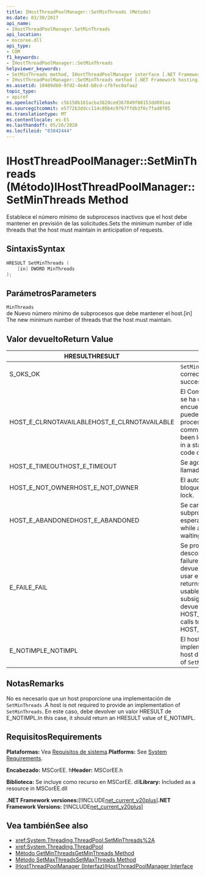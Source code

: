 ```yaml
---
title: IHostThreadPoolManager::SetMinThreads (Método)
ms.date: 03/30/2017
api_name:
- IHostThreadPoolManager.SetMinThreads
api_location:
- mscoree.dll
api_type:
- COM
f1_keywords:
- IHostThreadPoolManager::SetMinThreads
helpviewer_keywords:
- SetMinThreads method, IHostThreadPoolManager interface [.NET Framework hosting]
- IHostThreadPoolManager::SetMinThreads method [.NET Framework hosting]
ms.assetid: 10409db9-9fd2-4e4d-b8cd-cf6fec0afaa2
topic_type:
- apiref
ms.openlocfilehash: c5b150b161acba3820ced367049f08153dd091aa
ms.sourcegitcommit: e5772b3ddcc114c80b4c9767ffdb3f6c7fad8f05
ms.translationtype: MT
ms.contentlocale: es-ES
ms.lasthandoff: 05/26/2020
ms.locfileid: "83842444"
---
```

# <a name="ihostthreadpoolmanagersetminthreads-method"></a><span data-ttu-id="c996e-102">IHostThreadPoolManager::SetMinThreads (Método)</span><span class="sxs-lookup"><span data-stu-id="c996e-102">IHostThreadPoolManager::SetMinThreads Method</span></span>
<span data-ttu-id="c996e-103">Establece el número mínimo de subprocesos inactivos que el host debe mantener en previsión de las solicitudes.</span><span class="sxs-lookup"><span data-stu-id="c996e-103">Sets the minimum number of idle threads that the host must maintain in anticipation of requests.</span></span>  
  
## <a name="syntax"></a><span data-ttu-id="c996e-104">Sintaxis</span><span class="sxs-lookup"><span data-stu-id="c996e-104">Syntax</span></span>  
  
```cpp  
HRESULT SetMinThreads (  
    [in] DWORD MinThreads  
);  
```  
  
## <a name="parameters"></a><span data-ttu-id="c996e-105">Parámetros</span><span class="sxs-lookup"><span data-stu-id="c996e-105">Parameters</span></span>  
 `MinThreads`  
 <span data-ttu-id="c996e-106">de Nuevo número mínimo de subprocesos que debe mantener el host.</span><span class="sxs-lookup"><span data-stu-id="c996e-106">[in] The new minimum number of threads that the host must maintain.</span></span>  
  
## <a name="return-value"></a><span data-ttu-id="c996e-107">Valor devuelto</span><span class="sxs-lookup"><span data-stu-id="c996e-107">Return Value</span></span>  
  
|<span data-ttu-id="c996e-108">HRESULT</span><span class="sxs-lookup"><span data-stu-id="c996e-108">HRESULT</span></span>|<span data-ttu-id="c996e-109">Descripción</span><span class="sxs-lookup"><span data-stu-id="c996e-109">Description</span></span>|  
|-------------|-----------------|  
|<span data-ttu-id="c996e-110">S_OK</span><span class="sxs-lookup"><span data-stu-id="c996e-110">S_OK</span></span>|<span data-ttu-id="c996e-111">`SetMinThreads`se devolvió correctamente.</span><span class="sxs-lookup"><span data-stu-id="c996e-111">`SetMinThreads` returned successfully.</span></span>|  
|<span data-ttu-id="c996e-112">HOST_E_CLRNOTAVAILABLE</span><span class="sxs-lookup"><span data-stu-id="c996e-112">HOST_E_CLRNOTAVAILABLE</span></span>|<span data-ttu-id="c996e-113">El Common Language Runtime (CLR) no se ha cargado en un proceso o el CLR se encuentra en un estado en el que no puede ejecutar código administrado ni procesar la llamada correctamente.</span><span class="sxs-lookup"><span data-stu-id="c996e-113">The common language runtime (CLR) has not been loaded into a process, or the CLR is in a state in which it cannot run managed code or process the call successfully.</span></span>|  
|<span data-ttu-id="c996e-114">HOST_E_TIMEOUT</span><span class="sxs-lookup"><span data-stu-id="c996e-114">HOST_E_TIMEOUT</span></span>|<span data-ttu-id="c996e-115">Se agotó el tiempo de espera de la llamada.</span><span class="sxs-lookup"><span data-stu-id="c996e-115">The call timed out.</span></span>|  
|<span data-ttu-id="c996e-116">HOST_E_NOT_OWNER</span><span class="sxs-lookup"><span data-stu-id="c996e-116">HOST_E_NOT_OWNER</span></span>|<span data-ttu-id="c996e-117">El autor de la llamada no posee el bloqueo.</span><span class="sxs-lookup"><span data-stu-id="c996e-117">The caller does not own the lock.</span></span>|  
|<span data-ttu-id="c996e-118">HOST_E_ABANDONED</span><span class="sxs-lookup"><span data-stu-id="c996e-118">HOST_E_ABANDONED</span></span>|<span data-ttu-id="c996e-119">Se canceló un evento mientras un subproceso o fibra bloqueados estaba esperando en él.</span><span class="sxs-lookup"><span data-stu-id="c996e-119">An event was canceled while a blocked thread or fiber was waiting on it.</span></span>|  
|<span data-ttu-id="c996e-120">E_FAIL</span><span class="sxs-lookup"><span data-stu-id="c996e-120">E_FAIL</span></span>|<span data-ttu-id="c996e-121">Se produjo un error grave desconocido.</span><span class="sxs-lookup"><span data-stu-id="c996e-121">An unknown catastrophic failure occurred.</span></span> <span data-ttu-id="c996e-122">Cuando un método devuelve E_FAIL, CLR ya no se puede usar en el proceso.</span><span class="sxs-lookup"><span data-stu-id="c996e-122">When a method returns E_FAIL, the CLR is no longer usable within the process.</span></span> <span data-ttu-id="c996e-123">Las llamadas subsiguientes a métodos de hospedaje devuelven HOST_E_CLRNOTAVAILABLE.</span><span class="sxs-lookup"><span data-stu-id="c996e-123">Subsequent calls to hosting methods return HOST_E_CLRNOTAVAILABLE.</span></span>|  
|<span data-ttu-id="c996e-124">E_NOTIMPL</span><span class="sxs-lookup"><span data-stu-id="c996e-124">E_NOTIMPL</span></span>|<span data-ttu-id="c996e-125">El host no proporciona una implementación de `SetMinThreads` .</span><span class="sxs-lookup"><span data-stu-id="c996e-125">The host does not provide an implementation of `SetMinThreads`.</span></span>|  
  
## <a name="remarks"></a><span data-ttu-id="c996e-126">Notas</span><span class="sxs-lookup"><span data-stu-id="c996e-126">Remarks</span></span>  
 <span data-ttu-id="c996e-127">No es necesario que un host proporcione una implementación de `SetMinThreads` .</span><span class="sxs-lookup"><span data-stu-id="c996e-127">A host is not required to provide an implementation of `SetMinThreads`.</span></span> <span data-ttu-id="c996e-128">En este caso, debe devolver un valor HRESULT de E_NOTIMPL.</span><span class="sxs-lookup"><span data-stu-id="c996e-128">In this case, it should return an HRESULT value of E_NOTIMPL.</span></span>  
  
## <a name="requirements"></a><span data-ttu-id="c996e-129">Requisitos</span><span class="sxs-lookup"><span data-stu-id="c996e-129">Requirements</span></span>  
 <span data-ttu-id="c996e-130">**Plataformas:** Vea [Requisitos de sistema](../../get-started/system-requirements.md).</span><span class="sxs-lookup"><span data-stu-id="c996e-130">**Platforms:** See [System Requirements](../../get-started/system-requirements.md).</span></span>  
  
 <span data-ttu-id="c996e-131">**Encabezado:** MSCorEE. h</span><span class="sxs-lookup"><span data-stu-id="c996e-131">**Header:** MSCorEE.h</span></span>  
  
 <span data-ttu-id="c996e-132">**Biblioteca:** Se incluye como recurso en MSCorEE. dll</span><span class="sxs-lookup"><span data-stu-id="c996e-132">**Library:** Included as a resource in MSCorEE.dll</span></span>  
  
 <span data-ttu-id="c996e-133">**.NET Framework versiones:**[!INCLUDE[net_current_v20plus](../../../../includes/net-current-v20plus-md.md)]</span><span class="sxs-lookup"><span data-stu-id="c996e-133">**.NET Framework Versions:** [!INCLUDE[net_current_v20plus](../../../../includes/net-current-v20plus-md.md)]</span></span>  
  
## <a name="see-also"></a><span data-ttu-id="c996e-134">Vea también</span><span class="sxs-lookup"><span data-stu-id="c996e-134">See also</span></span>

- <xref:System.Threading.ThreadPool.SetMinThreads%2A>
- <xref:System.Threading.ThreadPool>
- [<span data-ttu-id="c996e-135">Método GetMinThreads</span><span class="sxs-lookup"><span data-stu-id="c996e-135">GetMinThreads Method</span></span>](ihostthreadpoolmanager-getminthreads-method.md)
- [<span data-ttu-id="c996e-136">Método SetMaxThreads</span><span class="sxs-lookup"><span data-stu-id="c996e-136">SetMaxThreads Method</span></span>](ihostthreadpoolmanager-setmaxthreads-method.md)
- [<span data-ttu-id="c996e-137">IHostThreadPoolManager (Interfaz)</span><span class="sxs-lookup"><span data-stu-id="c996e-137">IHostThreadPoolManager Interface</span></span>](ihostthreadpoolmanager-interface.md)
